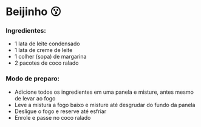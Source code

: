 # Beijinho :kissing:

### Ingredientes:

* 1 lata de leite condensado
* 1 lata de creme de leite
* 1 colher (sopa) de margarina
* 2 pacotes de coco ralado

### Modo de preparo:

* Adicione todos os ingredientes em uma panela e misture, antes mesmo de levar ao fogo
* Leve a mistura a fogo baixo e misture até desgrudar do fundo da panela
* Desligue o fogo e reserve até esfriar
* Enrole e passe no coco ralado